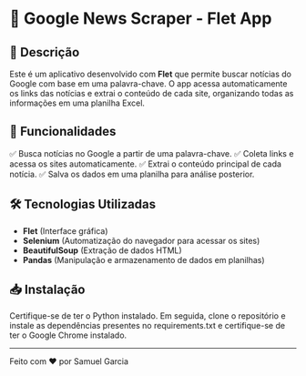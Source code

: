 # 📢 Google News Scraper - Flet App

## 📌 Descrição
Este é um aplicativo desenvolvido com **Flet** que permite buscar notícias do Google com base em uma palavra-chave. O app acessa automaticamente os links das notícias e extrai o conteúdo de cada site, organizando todas as informações em uma planilha Excel.

## 🚀 Funcionalidades
✅ Busca notícias no Google a partir de uma palavra-chave.
✅ Coleta links e acessa os sites automaticamente.
✅ Extrai o conteúdo principal de cada notícia.
✅ Salva os dados em uma planilha para análise posterior.

## 🛠 Tecnologias Utilizadas
- **Flet** (Interface gráfica)
- **Selenium** (Automatização do navegador para acessar os sites)
- **BeautifulSoup** (Extração de dados HTML)
- **Pandas** (Manipulação e armazenamento de dados em planilhas)

## 📥 Instalação
Certifique-se de ter o Python instalado. Em seguida, clone o repositório e instale as dependências presentes no requirements.txt e certifique-se de ter o Google Chrome instalado.

---

Feito com ❤️ por Samuel Garcia

